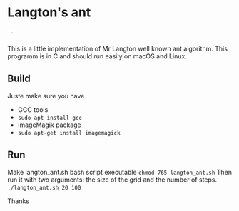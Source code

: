 # Langton's ant

<img src="https://github.com/AlexFabre/Langton-ant/blob/master/langton_ant.gif" scale=1000% />

This is a little implementation of Mr Langton well known ant algorithm. This programm is in C and should run easily on macOS and Linux.

## Build

Juste make sure you have

* GCC tools
* `sudo apt install gcc`
* imageMagik package 
* `sudo apt-get install imagemagick`

## Run

Make langton_ant.sh bash script executable
`chmod 765 langton_ant.sh`
Then run it with two arguments: the size of the grid and the number of steps.
`./langton_ant.sh 20 100`

Thanks
